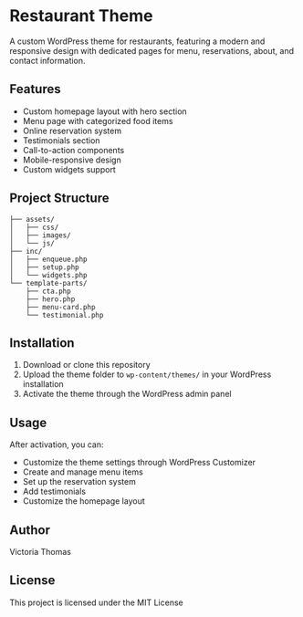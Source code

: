 # Restaurant Theme

A custom WordPress theme for restaurants, featuring a modern and responsive design with dedicated pages for menu, reservations, about, and contact information.

## Features

- Custom homepage layout with hero section
- Menu page with categorized food items
- Online reservation system
- Testimonials section
- Call-to-action components
- Mobile-responsive design
- Custom widgets support

## Project Structure

```
├── assets/
│   ├── css/
│   ├── images/
│   └── js/
├── inc/
│   ├── enqueue.php
│   ├── setup.php
│   └── widgets.php
└── template-parts/
    ├── cta.php
    ├── hero.php
    ├── menu-card.php
    └── testimonial.php
```

## Installation

1. Download or clone this repository
2. Upload the theme folder to `wp-content/themes/` in your WordPress installation
3. Activate the theme through the WordPress admin panel

## Usage

After activation, you can:
- Customize the theme settings through WordPress Customizer
- Create and manage menu items
- Set up the reservation system
- Add testimonials
- Customize the homepage layout

## Author

Victoria Thomas

## License

This project is licensed under the MIT License